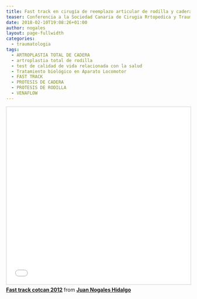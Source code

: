 ```yaml
---
title: Fast track en cirugía de reemplazo articular de rodilla y cadera
teaser: Conferencia a la Sociedad Canaria de Cirugia Rrtopedica y Traumatología (COTCAN) en 2012 sobre la pauta de alta hospitalaria precoz tras cirugía de reemplazo articular de rodilla y cadera.
date: 2018-02-10T19:08:26+01:00
author: nogales
layout: page-fullwidth
categories:
  - traumatologia
tags:
  - ARTROPLASTIA TOTAL DE CADERA
  - artroplastia total de rodilla
  - test de calidad de vida relacionada con la salud
  - Tratamiento biológico en Aparato Locomotor
  - FAST TRACK
  - PROTESIS DE CADERA
  - PROTESIS DE RODILLA
  - VENAFLOW
---
```

<div style="margin-bottom: 5px;">
  <iframe src="//www.slideshare.net/slideshow/embed_code/key/FhigfdUl7wiEu0" width="595" height="485" frameborder="0" marginwidth="0" marginheight="0" scrolling="no" style="border:1px solid #CCC; border-width:1px; margin-bottom:5px; max-width: 100%;" allowfullscreen> </iframe> <div style="margin-bottom:5px"> <strong> <a href="//www.slideshare.net/JuanNogalesHidalgo/fast-track-cotcan-2012-87746701" title="Fast track cotcan 2012" target="_blank">Fast track cotcan 2012</a> </strong> from <strong><a href="https://www.slideshare.net/JuanNogalesHidalgo" target="_blank">Juan Nogales Hidalgo</a></strong> </div>
</div>